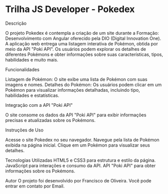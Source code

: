 # Trilha JS Developer - Pokedex

Descrição

O projeto Pokedex é contempla a criação de um site durante a Formação: Desenvolvimento com Angular oferecido pela DIO (Digital Innovation One).
A aplicação web entrega uma listagem interativa de Pokémon, obtida por meio da API "Poki API".
Os usuários podem explorar os detalhes de diferentes Pokémons e obter informações sobre suas características, tipos, habilidades e muito mais.

Funcionalidades

Listagem de Pokémon: O site exibe uma lista de Pokémon com suas imagens e nomes.
Detalhes do Pokémon: Os usuários podem clicar em um Pokémon para visualizar informações detalhadas, incluindo tipo, habilidades e estatísticas.

Integração com a API "Poki API"

O site consome os dados da API "Poki API" para exibir informações precisas e atualizadas sobre os Pokémons.

Instruções de Uso

Acesse o site Pokedex no seu navegador.
Navegue pela lista de Pokémon exibida na página inicial.
Clique em um Pokémon para visualizar seus detalhes.

Tecnologias Utilizadas
HTML5 e CSS3 para estrutura e estilo da página.
JavaScript para interações e consumo da API.
API "Poki API" para obter informações sobre os Pokémons.

Autor
O projeto foi desenvolvido por Francisco de Oliveira. Você pode entrar em contato por Email.
